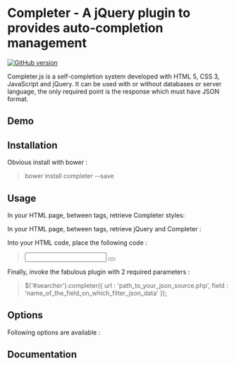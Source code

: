 # Completer - A jQuery plugin to provides auto-completion management

[![GitHub version](https://badge.fury.io/gh/e-lLess%2Fcompleter.svg)](https://badge.fury.io/gh/e-lLess%2Fcompleter)

Completer.js is a self-completion system developed with HTML 5, CSS 3, JavaScript and jQuery. 
It can be used with or without databases or server language, the only required point is the response which must have JSON format. 
        
## Demo

## Installation

Obvious install with bower :

> bower install completer --save

## Usage

In your HTML page, between <head> tags, retrieve Completer styles:

> <link href="path_to_completer_css" rel="stylesheet" type="text/css" />

In your HTML page, between <head> tags, retrieve jQuery and Completer :

> <script src="directory_of_your_jquery/path_to_your_jquery.js"></script> 
> <script src="directory_of_your_completer/path_to_your_jquery.completer.js"></script>

Into your HTML code, place the following code :

> <div id="searcher" class="form--light-search">
>  <input type="text" name="autocomplete" id="autocomplete" class="input--search" autocomplete="off" />
>  <button type="button" name="search" id="search" class="button--search"></button>
> </div>
 
Finally, invoke the fabulous plugin with 2 required parameters :

> $('#searcher').completer({
>   url : 'path_to_your_json_source.php',
>   field : 'name_of_the_field_on_which_filter_json_data'
> });

## Options

Following options are available :


## Documentation